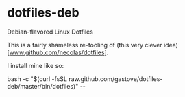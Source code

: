 dotfiles-deb
============

Debian-flavored Linux Dotfiles

This is a fairly shameless re-tooling of (this very clever idea)[www.github.com/necolas/dotfiles].

I install mine like so:

bash -c "$(curl -fsSL raw.github.com/gastove/dotfiles-deb/master/bin/dotfiles)" --